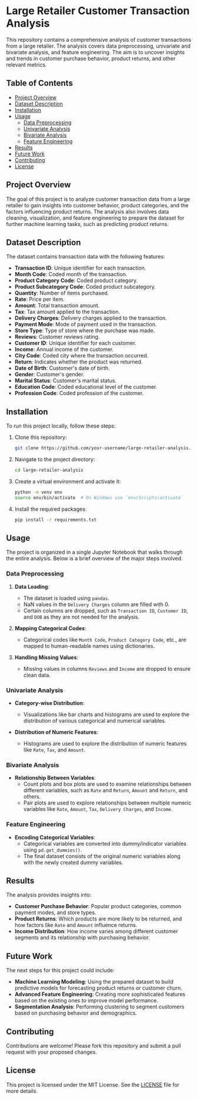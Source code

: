 # Large Retailer Customer Transaction Analysis

This repository contains a comprehensive analysis of customer transactions from a large retailer. The analysis covers data preprocessing, univariate and bivariate analysis, and feature engineering. The aim is to uncover insights and trends in customer purchase behavior, product returns, and other relevant metrics.

## Table of Contents

- [Project Overview](#project-overview)
- [Dataset Description](#dataset-description)
- [Installation](#installation)
- [Usage](#usage)
  - [Data Preprocessing](#data-preprocessing)
  - [Univariate Analysis](#univariate-analysis)
  - [Bivariate Analysis](#bivariate-analysis)
  - [Feature Engineering](#feature-engineering)
- [Results](#results)
- [Future Work](#future-work)
- [Contributing](#contributing)
- [License](#license)

## Project Overview

The goal of this project is to analyze customer transaction data from a large retailer to gain insights into customer behavior, product categories, and the factors influencing product returns. The analysis also involves data cleaning, visualization, and feature engineering to prepare the dataset for further machine learning tasks, such as predicting product returns.

## Dataset Description

The dataset contains transaction data with the following features:

- **Transaction ID**: Unique identifier for each transaction.
- **Month Code**: Coded month of the transaction.
- **Product Category Code**: Coded product category.
- **Product Subcategory Code**: Coded product subcategory.
- **Quantity**: Number of items purchased.
- **Rate**: Price per item.
- **Amount**: Total transaction amount.
- **Tax**: Tax amount applied to the transaction.
- **Delivery Charges**: Delivery charges applied to the transaction.
- **Payment Mode**: Mode of payment used in the transaction.
- **Store Type**: Type of store where the purchase was made.
- **Reviews**: Customer reviews rating.
- **Customer ID**: Unique identifier for each customer.
- **Income**: Annual income of the customer.
- **City Code**: Coded city where the transaction occurred.
- **Return**: Indicates whether the product was returned.
- **Date of Birth**: Customer's date of birth.
- **Gender**: Customer's gender.
- **Marital Status**: Customer's marital status.
- **Education Code**: Coded educational level of the customer.
- **Profession Code**: Coded profession of the customer.

## Installation

To run this project locally, follow these steps:

1. Clone this repository:
    ```bash
    git clone https://github.com/your-username/large-retailer-analysis.git
    ```

2. Navigate to the project directory:
    ```bash
    cd large-retailer-analysis
    ```

3. Create a virtual environment and activate it:
    ```bash
    python -m venv env
    source env/bin/activate  # On Windows use `env\Scripts\activate`
    ```

4. Install the required packages:
    ```bash
    pip install -r requirements.txt
    ```

## Usage

The project is organized in a single Jupyter Notebook that walks through the entire analysis. Below is a brief overview of the major steps involved.

### Data Preprocessing

1. **Data Loading**:
    - The dataset is loaded using `pandas`.
    - NaN values in the `Delivery Charges` column are filled with 0.
    - Certain columns are dropped, such as `Transaction ID`, `Customer ID`, and `DOB` as they are not needed for the analysis.
  
2. **Mapping Categorical Codes**:
    - Categorical codes like `Month Code`, `Product Category Code`, etc., are mapped to human-readable names using dictionaries.

3. **Handling Missing Values**:
    - Missing values in columns `Reviews` and `Income` are dropped to ensure clean data.

### Univariate Analysis

- **Category-wise Distribution**:
  - Visualizations like bar charts and histograms are used to explore the distribution of various categorical and numerical variables.
  
- **Distribution of Numeric Features**:
  - Histograms are used to explore the distribution of numeric features like `Rate`, `Tax`, and `Amount`.

### Bivariate Analysis

- **Relationship Between Variables**:
  - Count plots and box plots are used to examine relationships between different variables, such as `Rate` and `Return`, `Amount` and `Return`, and others.
  - Pair plots are used to explore relationships between multiple numeric variables like `Rate`, `Amount`, `Tax`, `Delivery Charges`, and `Income`.

### Feature Engineering

- **Encoding Categorical Variables**:
  - Categorical variables are converted into dummy/indicator variables using `pd.get_dummies()`.
  - The final dataset consists of the original numeric variables along with the newly created dummy variables.

## Results

The analysis provides insights into:

- **Customer Purchase Behavior**: Popular product categories, common payment modes, and store types.
- **Product Returns**: Which products are more likely to be returned, and how factors like `Rate` and `Amount` influence returns.
- **Income Distribution**: How income varies among different customer segments and its relationship with purchasing behavior.

## Future Work

The next steps for this project could include:

- **Machine Learning Modeling**: Using the prepared dataset to build predictive models for forecasting product returns or customer churn.
- **Advanced Feature Engineering**: Creating more sophisticated features based on the existing ones to improve model performance.
- **Segmentation Analysis**: Performing clustering to segment customers based on purchasing behavior and demographics.

## Contributing

Contributions are welcome! Please fork this repository and submit a pull request with your proposed changes.

## License

This project is licensed under the MIT License. See the [LICENSE](LICENSE) file for more details.
